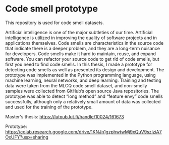 # Code smell prototype

This repository is used for code smell datasets.

Artificial intelligence is one of the major subtleties of our time. Artificial intelligence is utilized in improving the quality of software projects and in applications themselves. Code smells are characteristics in the source code that indicate there is a deeper problem, and they are a long-term nuisance for developers. Code smells make it hard to maintain, reuse, and expand software. You can refactor your source code to get rid of code smells, but first you need to find code smells. In this thesis, I made a prototype for detecting code smells as well as presented its design and development. The prototype was implemented in the Python programming language, using machine learning, neural networks, and deep learning. Training and testing data were taken from the MLCQ code smell dataset, and non-smelly samples were collected from GitHub’s open source Java repositories. The prototype was able to detect “long method” and “feature envy” code smells successfully, although only a relatively small amount of data was collected and used for the training of the prototype.

Master's thesis:
https://lutpub.lut.fi/handle/10024/161673

Prototype:
https://colab.research.google.com/drive/1KNJn1gzphwtwMj9xQuV9szlziA7OxUFY?usp=sharing
